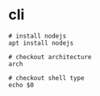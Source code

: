 # cli

```shell
# install nodejs
apt install nodejs

# checkout architecture
arch

# checkout shell type
echo $0
```
